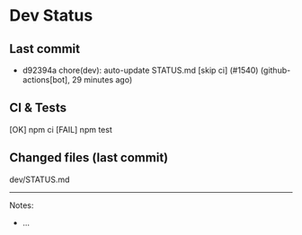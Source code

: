 # Dev Status

## Last commit
- d92394a chore(dev): auto-update STATUS.md [skip ci] (#1540) (github-actions[bot], 29 minutes ago)
## CI & Tests
[OK] npm ci
[FAIL] npm test

## Changed files (last commit)
dev/STATUS.md

---
Notes:
- ...
